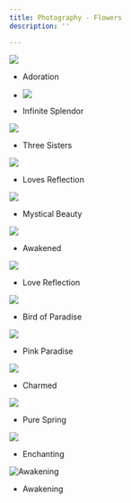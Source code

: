 ```yaml
---
title: Photography - Flowers
description: ''

---
```

![](/assets/img/img_2975.jpeg)

* Adoration
* ![](/assets/img/img_1665.jpeg)


* Infinite Splendor

![](/assets/img/img_2348.jpeg)

* Three Sisters

![](/assets/img/img_1256.jpeg)

* Loves Reflection

![](/assets/img/img_2526.JPEG)

* Mystical Beauty

![](/assets/img/img_7330.JPG)

* Awakened

![](/assets/img/img_1257.jpeg)

* Love Reflection

![](/assets/img/img_0229.JPG)

* Bird of Paradise

![](/assets/img/img_1663.jpeg)

* Pink Paradise

![](/assets/img/img_1662.jpeg)

* Charmed

![](/assets/img/img_1660.jpeg)

* Pure Spring

![](/assets/img/img_1217.jpeg)

* Enchanting

![](/assets/img/img_7329.jpeg "Awakening")

* Awakening